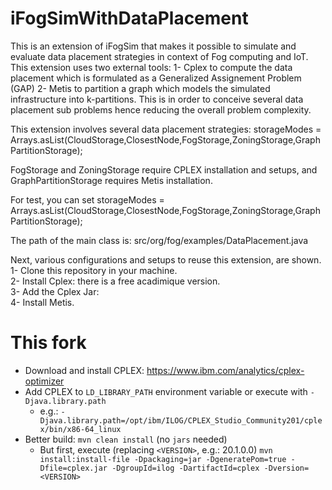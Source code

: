 # iFogSimWithDataPlacement

This is an extension of iFogSim that makes it possible to simulate and evaluate data placement strategies in context of Fog computing and IoT. This extension uses two external tools:
1- Cplex to compute the data placement which is formulated as a Generalized Assignement Problem (GAP)
2- Metis to partition a graph which models the simulated infrastructure into k-partitions. This is in order to conceive several data placement sub problems hence reducing the overall problem complexity.

This extension involves several data placement strategies: storageModes = Arrays.asList(CloudStorage,ClosestNode,FogStorage,ZoningStorage,GraphPartitionStorage);

FogStorage and ZoningStorage require CPLEX installation and setups, and GraphPartitionStorage requires Metis installation.

For test, you can set storageModes = Arrays.asList(CloudStorage,ClosestNode,FogStorage,ZoningStorage,GraphPartitionStorage);

The path  of the main class is: src/org/fog/examples/DataPlacement.java

Next, various configurations and setups to reuse this extension, are shown.  
1- Clone this repository in your machine.  
2- Install Cplex: there is a free acadimique version.  
3- Add the Cplex Jar:  
4- Install Metis.  


# This fork
* Download and install CPLEX: https://www.ibm.com/analytics/cplex-optimizer
* Add CPLEX to `LD_LIBRARY_PATH` environment variable or execute with `-Djava.library.path`
    * e.g.: `-Djava.library.path=/opt/ibm/ILOG/CPLEX_Studio_Community201/cplex/bin/x86-64_linux`  
* Better build: `mvn clean install` (no `jars` needed)
    * But first, execute (replacing `<VERSION>`, e.g.: 20.1.0.0) `mvn install:install-file -Dpackaging=jar -DgeneratePom=true -Dfile=cplex.jar -DgroupId=ilog -DartifactId=cplex -Dversion=<VERSION>`

